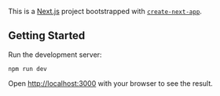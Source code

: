 This is a [Next.js](https://nextjs.org) project bootstrapped with [`create-next-app`](https://nextjs.org/docs/app/api-reference/cli/create-next-app).

## Getting Started

Run the development server:

```
npm run dev
```

Open [http://localhost:3000](http://localhost:3000) with your browser to see the result.
